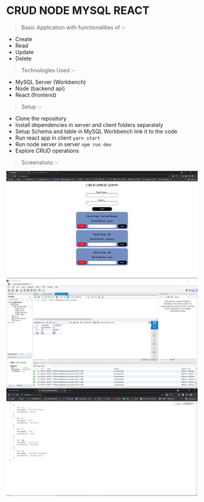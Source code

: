 # CRUD NODE MYSQL REACT

> Basic Application with functionalities of :-

- Create
- Read
- Update
- Delete

> Technologies Used :-

- MySQL Server (Workbench)
- Node (backend api)
- React (frontend)

> Setup :-

- Clone the repository
- Install dependencies in server and client folders separately
- Setup Schema and table in MySQL Workbench link it to the code
- Run react app in client `yarn start`
- Run node server in server `npm run dev`
- Explore CRUD operations

> Screenshots :-

<img src="./ss2.PNG">
<img src="./ss3.PNG">
<img src="./ss4.PNG">

